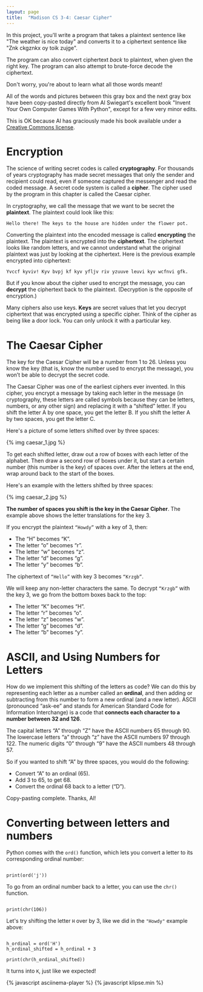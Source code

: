 ```yaml
---
layout: page
title:  "Madison CS 3-4: Caesar Cipher"
---
```


In this project, you'll write a program that takes a plaintext sentence like "The weather is nice today" and converts it to a ciphertext sentence like "Znk ckgznkx oy toik zujge".

The program can also convert ciphertext *back* to plaintext, when given the right key. The program can also attempt to brute-force decode the ciphertext.

Don't worry, you're about to learn what all those words meant!

<div class="message">
<p>All of the words and pictures between this gray box and the next gray box have been copy-pasted directly from Al Swiegart's excellent book "Invent Your Own Computer Games With Python", except for a few very minor edits.</p>

<p>This is OK because Al has graciously made his book available under a <a href="https://creativecommons.org/licenses/by-nc-sa/3.0/us/">Creative Commons license</a>.</p>
</div>

Encryption
==========

The science of writing secret codes is called **cryptography**. For thousands of years cryptography has made secret messages that only the sender and recipient could read, even if someone captured the messenger and read the coded message. A secret code system is called a **cipher**. The cipher used by the program in this chapter is called the Caesar cipher.

In cryptography, we call the message that we want to be secret the **plaintext**. The plaintext could look like this:

`Hello there! The keys to the house are hidden under the flower pot.`

Converting the plaintext into the encoded message is called **encrypting** the plaintext. The plaintext is encrypted into the **ciphertext**. The ciphertext looks like random letters, and we cannot understand what the original plaintext was just by looking at the ciphertext. Here is the previous example encrypted into ciphertext:

`Yvccf kyviv! Kyv bvpj kf kyv yfljv riv yzuuve leuvi kyv wcfnvi gfk.`

But if you know about the cipher used to encrypt the message, you can **decrypt** the ciphertext back to the plaintext. (Decryption is the opposite of encryption.)

Many ciphers also use keys. **Keys** are secret values that let you decrypt ciphertext that was encrypted using a specific cipher. Think of the cipher as being like a door lock. You can only unlock it with a particular key.

The Caesar Cipher
=================

The key for the Caesar Cipher will be a number from 1 to 26. Unless you know the key (that is, know the number used to encrypt the message), you won’t be able to decrypt the secret code.

The Caesar Cipher was one of the earliest ciphers ever invented. In this cipher, you encrypt a message by taking each letter in the message (in cryptography, these letters are called symbols because they can be letters, numbers, or any other sign) and replacing it with a “shifted” letter. If you shift the letter A by one space, you get the letter B. If you shift the letter A by two spaces, you get the letter C.

Here's a picture of some letters shifted over by three spaces:

{% img caesar_1.jpg %}

To get each shifted letter, draw out a row of boxes with each letter of the alphabet. Then draw a second row of boxes under it, but start a certain number (this number is the key) of spaces over. After the letters at the end, wrap around back to the start of the boxes.

Here's an example with the letters shifted by three spaces:

{% img caesar_2.jpg %}

**The number of spaces you shift is the key in the Caesar Cipher**. The example above shows the letter translations for the key 3.

If you encrypt the plaintext `“Howdy”` with a key of 3, then:

* The “H” becomes “K”.
* The letter “o” becomes “r”.
* The letter “w” becomes “z”.
* The letter “d” becomes “g”.
* The letter “y” becomes “b”.

The ciphertext of `“Hello”` with key 3 becomes `“Krzgb”`.

We will keep any non-letter characters the same. To decrypt `“Krzgb”` with the key 3, we go from the bottom boxes back to the top:

* The letter “K” becomes “H”.
* The letter “r” becomes “o”.
* The letter “z” becomes “w”.
* The letter “g” becomes “d”.
* The letter “b” becomes “y”.

ASCII, and Using Numbers for Letters
====================================

How do we implement this shifting of the letters as code? We can do this by representing each letter as a number called an **ordinal**, and then adding or subtracting from this number to form a new ordinal (and a new letter). ASCII (pronounced “ask-ee” and stands for American Standard Code for Information Interchange) is a code that **connects each character to a number between 32 and 126**.

The capital letters “A” through “Z” have the ASCII numbers 65 through 90. The lowercase letters “a” through “z” have the ASCII numbers 97 through 122. The numeric digits “0” through “9” have the ASCII numbers 48 through 57.

So if you wanted to shift “A” by three spaces, you would do the following:

* Convert “A” to an ordinal (65).
* Add 3 to 65, to get 68.
* Convert the ordinal 68 back to a letter (“D”).

<div class="message">
<p>Copy-pasting complete. Thanks, Al!</p>
</div>

Converting between letters and numbers
======================================

Python comes with the `ord()` function, which lets you convert a letter to its corresponding ordinal number:

<pre><code class="py">
print(ord('j'))
</code></pre>

To go from an ordinal number back to a letter, you can use the `chr()` function.

<pre><code class="py">
print(chr(106))
</code></pre>

Let's try shifting the letter `H` over by 3, like we did in the `"Howdy"` example above:

<pre><code class="py">
h_ordinal = ord('H')
h_ordinal_shifted = h_ordinal + 3

print(chr(h_ordinal_shifted))
</code></pre>

It turns into `K`, just like we expected!






<script>
window.klipse_settings = {
	selector_eval_python_client: '.py',
	codemirror_options_in: {
		theme: "friendship-bracelet"
	},
	codemirror_options_out: {
		theme: "friendship-bracelet"
	}
};
</script>
{% javascript asciinema-player %}
{% javascript klipse.min %}
